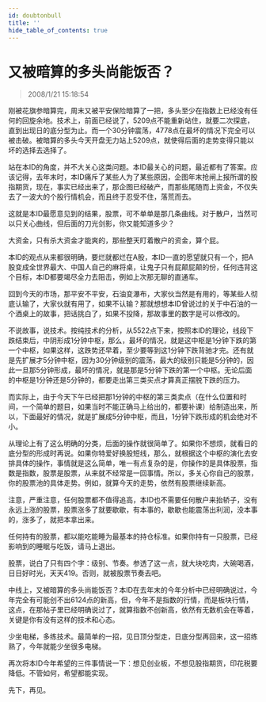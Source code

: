 ```yaml
---
id: doubtonbull 
title: ''
hide_table_of_contents: true
---
```


# 又被暗算的多头尚能饭否？

> 2008/1/21 15:18:54

<div style={{color: '#009900', fontWeight: 'bold', fontSize: '18px'}}>

刚被花旗参暗算完，周末又被平安保险暗算了一把，多头至少在指数上已经没有任何的回旋余地。技术上，前面已经说了，5209点不能重新站住，就要二次探底，直到出现日的底分型为止。而一个30分钟震荡，4778点在最坏的情况下完全可以被击破。被暗算的多头今天开盘无力站上5209点，就使得后面的走势变得只能以坏的选择去选择了。
 
站在本ID的角度，并不大关心这类问题。本ID最关心的问题，最近都有了答案。应该记得，去年末时，本ID痛斥了某些人为了某些原因，企图年末抢闸上报所谓的股指期货，现在，事实已经出来了，那企图已经破产，而那些尾随而上资金，不仅失去了一波大的个股行情机会，而且终于忍受不住，落荒而去。
 
这就是本ID最愿意见到的结果，股票，可不单单是那几条曲线。对于散户，当然可以只关心曲线，但后面的刀光剑影，你又能知道多少？
 
大资金，只有杀大资金才能爽的，那些整天盯着散户的资金，算个屁。
 
本ID的观点从来都很明确，要烂就都烂在A股，本ID一直的愿望就只有一个，把A股变成全世界最大、中国人自己的麻将桌，让鬼子只有屁颠屁颠的份，任何违背这个目标，本ID都要竭尽全力去阻击，例如上次那无聊的直通车。
 
回到今天的市场，那平安不平安，石油变瀑布，大家伙当然是有用的，等某些人彻底认输了，大家伙就有用了，如果不认输？那就想想本ID曾说过的关于中石油的一个酒桌上的故事，把话挑白了，如果不投降，那故事里的数字是可以修改的。
 
不说故事，说技术。按纯技术的分析，从5522点下来，按照本ID的理论，线段下跌结束后，中阴形成1分钟中枢，那么，最坏的情况，就是这中枢是1分钟下跌的第一个中枢，如果这样，这跌势还早着，至少要等到这1分钟下跌背驰才完。还有就是先扩展才5分钟中枢，因为30分钟级别的震荡，最大的级别只能是5分钟的，因此一旦那5分钟形成，最坏的情况，就是那是5分钟下跌的第一个中枢。无论后面的中枢是1分钟还是5分钟的，都要走出第三类买点才算真正摆脱下跌的压力。
 
而实际上，由于今天下午已经把那1分钟的中枢的第三类卖点（在什么位置和时间，一个简单的题目，如果当时不能正确马上给出的，都要补课）给制造出来，所以，下面最好的情况，就是扩展成5分钟中枢，而且，1分钟下跌形成的机会绝对不小。
 
从理论上有了这么明确的分类，后面的操作就很简单了。如果你不想烦，就看日的底分型的形成时再说。如果你特爱好换股短线，那么，就根据这个中枢的演化去安排具体的操作，事情就是这么简单，唯一有点复杂的是，你操作的是具体股票，指数是指数，股票是股票，从来就不经常是一回事情。所以，多关心你自己的股票，你的股票池的具体走势。例如，就算今天的走势，依然有股票继续新高。
 
注意，严重注意，任何股票都不值得追高，本ID也不需要任何散户来抬轿子，没有永远上涨的股票，股票涨多了就要歇歇，有本事的，歇歇也能震荡出利润，没本事的，涨多了，就把本拿出来。
 
任何持有的股票，都以能吃能睡为最基本的持仓标准。如果你持有一只股票，已经影响到的睡眠与吃饭，请马上退出。
 
股票，说白了只有四个字：级别、节奏。参透了这一点，就大块吃肉，大碗喝酒，日日好时光，天天419。否则，就被股票节奏去吧。
 
中线上，又被暗算的多头尚能饭否？本ID在去年末的今年分析中已经明确说过，今年完全有可能创不出6124点的新高，但，今年不是指数的行情，而是板块行情，这点，在那帖子里已经明确说过了，就算指数不创新高，依然有无数机会在等着，关键是你有没有这样的技术和心态。
 
少坐电梯，多练技术。最简单的一招，见日顶分型走，日底分型再回来，这一招练熟了，今年就能少坐很多电梯。
 
再次将本ID今年希望的三件事情说一下：想见创业板，不想见股指期货，印花税要降低。不管如何，希望都能实现。
 
先下，再见。

</div>